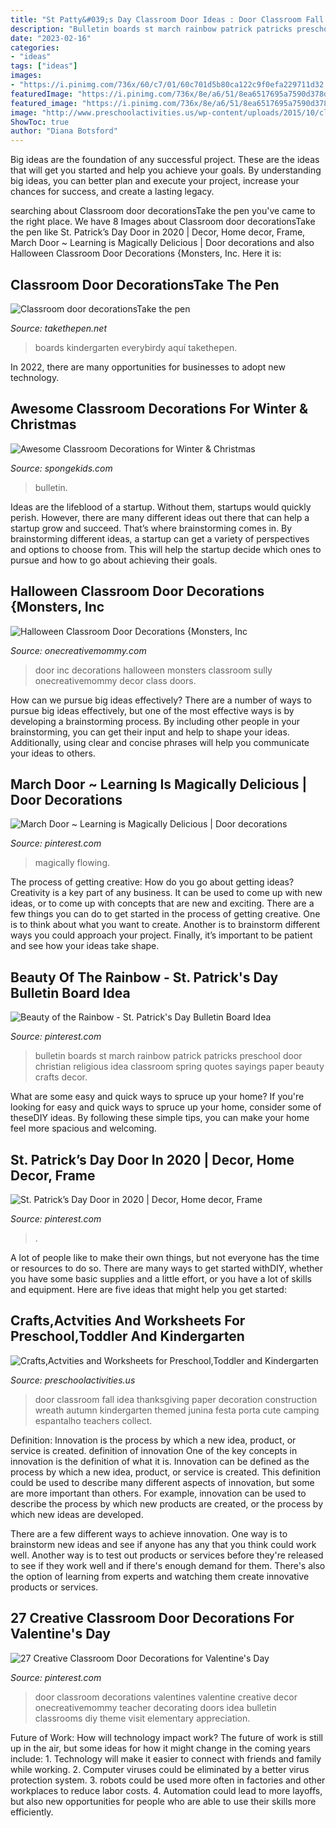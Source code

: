 ```yaml
---
title: "St Patty&#039;s Day Classroom Door Ideas : Door Classroom Fall Idea Thanksgiving Paper Decoration Construction Wreath Autumn Kindergarten Themed Junina Festa Porta Cute Camping Espantalho Teachers Collect"
description: "Bulletin boards st march rainbow patrick patricks preschool door christian religious idea classroom spring quotes sayings paper beauty crafts decor"
date: "2023-02-16"
categories:
- "ideas"
tags: ["ideas"]
images:
- "https://i.pinimg.com/736x/60/c7/01/60c701d5b80ca122c9f0efa229711d32.jpg"
featuredImage: "https://i.pinimg.com/736x/8e/a6/51/8ea6517695a7590d378db64b48377a36.jpg"
featured_image: "https://i.pinimg.com/736x/8e/a6/51/8ea6517695a7590d378db64b48377a36.jpg"
image: "http://www.preschoolactivities.us/wp-content/uploads/2015/10/classroom-door-idea-for-fall.jpg"
ShowToc: true
author: "Diana Botsford"
---
```



Big ideas are the foundation of any successful project. These are the ideas that will get you started and help you achieve your goals. By understanding big ideas, you can better plan and execute your project, increase your chances for success, and create a lasting legacy.

	

		
searching about Classroom door decorationsTake the pen you've came to the right place. We have 8 Images about Classroom door decorationsTake the pen like St. Patrick’s Day Door in 2020 | Decor, Home decor, Frame, March Door ~ Learning is Magically Delicious | Door decorations and also Halloween Classroom Door Decorations {Monsters, Inc. Here it is:
		
    
## Classroom Door DecorationsTake The Pen

<img loading=lazy src="https://www.takethepen.net/wp-content/uploads/2014/08/Everybirdy-Welcome-Door-Decoration-Idea.jpg" onerror="this.onerror=null;this.src='https://tse4.mm.bing.net/th?id=OIP.mJoeHtrbW94ii-nxp9PI5wHaK7&amp;pid=15.1';" alt="Classroom door decorationsTake the pen">

_Source: takethepen.net_

>boards kindergarten everybirdy aquí takethepen. 

	

In 2022, there are many opportunities for businesses to adopt new technology.

    
## Awesome Classroom Decorations For Winter &amp; Christmas

<img loading=lazy src="https://spongekids.com/wp-content/uploads/2016/11/christmas-bulletin-board/18-christmas-bulletin-board-ideas.jpg" onerror="this.onerror=null;this.src='https://tse1.mm.bing.net/th?id=OIP.TjVqPpF4VYqsvtlJ3YVIVgHaNL&amp;pid=15.1';" alt="Awesome Classroom Decorations for Winter &amp; Christmas">

_Source: spongekids.com_

>bulletin. 

	

Ideas are the lifeblood of a startup. Without them, startups would quickly perish. However, there are many different ideas out there that can help a startup grow and succeed. That’s where brainstorming comes in. By brainstorming different ideas, a startup can get a variety of perspectives and options to choose from. This will help the startup decide which ones to pursue and how to go about achieving their goals.

    
## Halloween Classroom Door Decorations {Monsters, Inc

<img loading=lazy src="http://onecreativemommy.com/wp-content/uploads/2014/10/classroom-door-decorations-halloween-monsters-inc-featured.jpg" onerror="this.onerror=null;this.src='https://tse4.mm.bing.net/th?id=OIP.dljGFmDOfQU0F8JVivcYdgAAAA&amp;pid=15.1';" alt="Halloween Classroom Door Decorations {Monsters, Inc">

_Source: onecreativemommy.com_

>door inc decorations halloween monsters classroom sully onecreativemommy decor class doors. 

	

How can we pursue big ideas effectively?
There are a number of ways to pursue big ideas effectively, but one of the most effective ways is by developing a brainstorming process. By including other people in your brainstorming, you can get their input and help to shape your ideas. Additionally, using clear and concise phrases will help you communicate your ideas to others.

    
## March Door ~ Learning Is Magically Delicious | Door Decorations

<img loading=lazy src="http://media-cache-ec0.pinimg.com/1200x/f4/93/52/f49352e6534c6f125e264c7edda0e60d.jpg" onerror="this.onerror=null;this.src='https://tse1.mm.bing.net/th?id=OIP.IAO66I34azSnyV-dAu4H2wHaJ4&amp;pid=15.1';" alt="March Door ~ Learning is Magically Delicious | Door decorations">

_Source: pinterest.com_

>magically flowing. 

	

The process of getting creative: How do you go about getting ideas?
Creativity is a key part of any business. It can be used to come up with new ideas, or to come up with concepts that are new and exciting. There are a few things you can do to get started in the process of getting creative. One is to think about what you want to create. Another is to brainstorm different ways you could approach your project. Finally, it’s important to be patient and see how your ideas take shape.

    
## Beauty Of The Rainbow - St. Patrick&#039;s Day Bulletin Board Idea

<img loading=lazy src="https://i.pinimg.com/originals/a2/ed/1a/a2ed1a930786a5dab3f68261a5abaff3.jpg" onerror="this.onerror=null;this.src='https://tse2.mm.bing.net/th?id=OIP.bgflTXA22BydudemNCizmgHaFF&amp;pid=15.1';" alt="Beauty of the Rainbow - St. Patrick&#039;s Day Bulletin Board Idea">

_Source: pinterest.com_

>bulletin boards st march rainbow patrick patricks preschool door christian religious idea classroom spring quotes sayings paper beauty crafts decor. 

	

What are some easy and quick ways to spruce up your home?
If you're looking for easy and quick ways to spruce up your home, consider some of theseDIY ideas. By following these simple tips, you can make your home feel more spacious and welcoming.

    
## St. Patrick’s Day Door In 2020 | Decor, Home Decor, Frame

<img loading=lazy src="https://i.pinimg.com/736x/60/c7/01/60c701d5b80ca122c9f0efa229711d32.jpg" onerror="this.onerror=null;this.src='https://tse1.mm.bing.net/th?id=OIP.0VICGv66pIrEPigwDs1nTwHaNK&amp;pid=15.1';" alt="St. Patrick’s Day Door in 2020 | Decor, Home decor, Frame">

_Source: pinterest.com_

>. 

	

A lot of people like to make their own things, but not everyone has the time or resources to do so. There are many ways to get started withDIY, whether you have some basic supplies and a little effort, or you have a lot of skills and equipment. Here are five ideas that might help you get started: 

    
## Crafts,Actvities And Worksheets For Preschool,Toddler And Kindergarten

<img loading=lazy src="http://www.preschoolactivities.us/wp-content/uploads/2015/10/classroom-door-idea-for-fall.jpg" onerror="this.onerror=null;this.src='https://tse4.mm.bing.net/th?id=OIP.DG49p9jA3J8VNOavcWTqGQHaLG&amp;pid=15.1';" alt="Crafts,Actvities and Worksheets for Preschool,Toddler and Kindergarten">

_Source: preschoolactivities.us_

>door classroom fall idea thanksgiving paper decoration construction wreath autumn kindergarten themed junina festa porta cute camping espantalho teachers collect. 

	

Definition: Innovation is the process by which a new idea, product, or service is created.
definition of innovation
One of the key concepts in innovation is the definition of what it is. Innovation can be defined as the process by which a new idea, product, or service is created. This definition could be used to describe many different aspects of innovation, but some are more important than others. For example, innovation can be used to describe the process by which new products are created, or the process by which new ideas are developed.

There are a few different ways to achieve innovation. One way is to brainstorm new ideas and see if anyone has any that you think could work well. Another way is to test out products or services before they're released to see if they work well and if there's enough demand for them. There's also the option of learning from experts and watching them create innovative products or services.

    
## 27 Creative Classroom Door Decorations For Valentine&#039;s Day

<img loading=lazy src="https://i.pinimg.com/736x/8e/a6/51/8ea6517695a7590d378db64b48377a36.jpg" onerror="this.onerror=null;this.src='https://tse4.mm.bing.net/th?id=OIP.Y30UC1SKUkCAt6BrcomSRwHaNM&amp;pid=15.1';" alt="27 Creative Classroom Door Decorations for Valentine&#039;s Day">

_Source: pinterest.com_

>door classroom decorations valentines valentine creative decor onecreativemommy teacher decorating doors idea bulletin classrooms diy theme visit elementary appreciation. 

	

Future of Work: How will technology impact work?
The future of work is still up in the air, but some ideas for how it might change in the coming years include: 1. Technology will make it easier to connect with friends and family while working. 
2. Computer viruses could be eliminated by a better virus protection system. 
3. robots could be used more often in factories and other workplaces to reduce labor costs. 
4. Automation could lead to more layoffs, but also new opportunities for people who are able to use their skills more efficiently.

